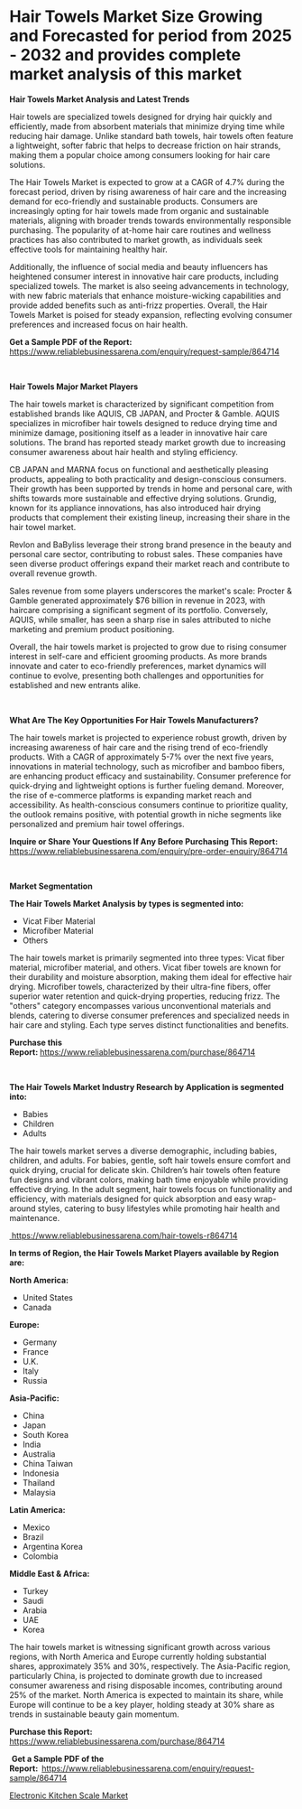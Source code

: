 <p><h1>Hair Towels Market Size Growing and Forecasted for period from 2025 - 2032 and provides complete market analysis of this market</h1></p><p><strong>Hair Towels Market Analysis and Latest Trends</strong></p>
<p><p>Hair towels are specialized towels designed for drying hair quickly and efficiently, made from absorbent materials that minimize drying time while reducing hair damage. Unlike standard bath towels, hair towels often feature a lightweight, softer fabric that helps to decrease friction on hair strands, making them a popular choice among consumers looking for hair care solutions.</p><p>The Hair Towels Market is expected to grow at a CAGR of 4.7% during the forecast period, driven by rising awareness of hair care and the increasing demand for eco-friendly and sustainable products. Consumers are increasingly opting for hair towels made from organic and sustainable materials, aligning with broader trends towards environmentally responsible purchasing. The popularity of at-home hair care routines and wellness practices has also contributed to market growth, as individuals seek effective tools for maintaining healthy hair.</p><p>Additionally, the influence of social media and beauty influencers has heightened consumer interest in innovative hair care products, including specialized towels. The market is also seeing advancements in technology, with new fabric materials that enhance moisture-wicking capabilities and provide added benefits such as anti-frizz properties. Overall, the Hair Towels Market is poised for steady expansion, reflecting evolving consumer preferences and increased focus on hair health.</p></p>
<p><strong>Get a Sample PDF of the Report:&nbsp;</strong> <a href="https://www.reliablebusinessarena.com/enquiry/request-sample/864714?utm_campaign=3261&utm_medium=2&utm_source=Github&utm_content=ia&utm_term=04042025&utm_id=hair-towels">https://www.reliablebusinessarena.com/enquiry/request-sample/864714</a></p>
<p>&nbsp;</p>
<p><strong>Hair Towels Major Market Players</strong></p>
<p><p>The hair towels market is characterized by significant competition from established brands like AQUIS, CB JAPAN, and Procter & Gamble. AQUIS specializes in microfiber hair towels designed to reduce drying time and minimize damage, positioning itself as a leader in innovative hair care solutions. The brand has reported steady market growth due to increasing consumer awareness about hair health and styling efficiency.</p><p>CB JAPAN and MARNA focus on functional and aesthetically pleasing products, appealing to both practicality and design-conscious consumers. Their growth has been supported by trends in home and personal care, with shifts towards more sustainable and effective drying solutions. Grundig, known for its appliance innovations, has also introduced hair drying products that complement their existing lineup, increasing their share in the hair towel market.</p><p>Revlon and BaByliss leverage their strong brand presence in the beauty and personal care sector, contributing to robust sales. These companies have seen diverse product offerings expand their market reach and contribute to overall revenue growth.</p><p>Sales revenue from some players underscores the market's scale: Procter & Gamble generated approximately $76 billion in revenue in 2023, with haircare comprising a significant segment of its portfolio. Conversely, AQUIS, while smaller, has seen a sharp rise in sales attributed to niche marketing and premium product positioning.</p><p>Overall, the hair towels market is projected to grow due to rising consumer interest in self-care and efficient grooming products. As more brands innovate and cater to eco-friendly preferences, market dynamics will continue to evolve, presenting both challenges and opportunities for established and new entrants alike.</p></p>
<p>&nbsp;</p>
<p><strong>What Are The Key Opportunities For Hair Towels Manufacturers?</strong></p>
<p><p>The hair towels market is projected to experience robust growth, driven by increasing awareness of hair care and the rising trend of eco-friendly products. With a CAGR of approximately 5-7% over the next five years, innovations in material technology, such as microfiber and bamboo fibers, are enhancing product efficacy and sustainability. Consumer preference for quick-drying and lightweight options is further fueling demand. Moreover, the rise of e-commerce platforms is expanding market reach and accessibility. As health-conscious consumers continue to prioritize quality, the outlook remains positive, with potential growth in niche segments like personalized and premium hair towel offerings.</p></p>
<p><strong>Inquire or Share Your Questions If Any Before Purchasing This Report:</strong> <a href="https://www.reliablebusinessarena.com/enquiry/pre-order-enquiry/864714?utm_campaign=3261&utm_medium=2&utm_source=Github&utm_content=ia&utm_term=04042025&utm_id=hair-towels">https://www.reliablebusinessarena.com/enquiry/pre-order-enquiry/864714</a></p>
<p>&nbsp;</p>
<p><strong>Market Segmentation</strong></p>
<p><strong>The Hair Towels Market Analysis by types is segmented into:</strong></p>
<p><ul><li>Vicat Fiber Material</li><li>Microfiber Material</li><li>Others</li></ul></p>
<p><p>The hair towels market is primarily segmented into three types: Vicat fiber material, microfiber material, and others. Vicat fiber towels are known for their durability and moisture absorption, making them ideal for effective hair drying. Microfiber towels, characterized by their ultra-fine fibers, offer superior water retention and quick-drying properties, reducing frizz. The "others" category encompasses various unconventional materials and blends, catering to diverse consumer preferences and specialized needs in hair care and styling. Each type serves distinct functionalities and benefits.</p></p>
<p><strong>Purchase this Report:&nbsp;</strong><a href="https://www.reliablebusinessarena.com/purchase/864714?utm_campaign=3261&utm_medium=2&utm_source=Github&utm_content=ia&utm_term=04042025&utm_id=hair-towels">https://www.reliablebusinessarena.com/purchase/864714</a></p>
<p>&nbsp;</p>
<p><strong>The Hair Towels Market Industry Research by Application is segmented into:</strong></p>
<p><ul><li>Babies</li><li>Children</li><li>Adults</li></ul></p>
<p><p>The hair towels market serves a diverse demographic, including babies, children, and adults. For babies, gentle, soft hair towels ensure comfort and quick drying, crucial for delicate skin. Children’s hair towels often feature fun designs and vibrant colors, making bath time enjoyable while providing effective drying. In the adult segment, hair towels focus on functionality and efficiency, with materials designed for quick absorption and easy wrap-around styles, catering to busy lifestyles while promoting hair health and maintenance.</p></p>
<p><a href="https://www.reliablebusinessarena.com/hair-towels-r864714?utm_campaign=3261&utm_medium=2&utm_source=Github&utm_content=ia&utm_term=04042025&utm_id=hair-towels">&nbsp;https://www.reliablebusinessarena.com/hair-towels-r864714</a></p>
<p><strong>In terms of Region, the Hair Towels Market Players available by Region are:</strong></p>
<p>
    <p> <strong> North America: </strong>
        <ul>
            <li>United States</li>
            <li>Canada</li>
        </ul>
        </p> 
    <p> <strong> Europe: </strong>
        <ul>
            <li>Germany</li>
            <li>France</li>
            <li>U.K.</li>
            <li>Italy</li>
            <li>Russia</li>
        </ul>
        </p> 
    <p> <strong> Asia-Pacific: </strong>
        <ul>
            <li>China</li>
            <li>Japan</li>
            <li>South Korea</li>
            <li>India</li>
            <li>Australia</li>
            <li>China Taiwan</li>
            <li>Indonesia</li>
            <li>Thailand</li>
            <li>Malaysia</li>
        </ul>
        </p> 
    <p> <strong> Latin America: </strong>
        <ul>
            <li>Mexico</li>
            <li>Brazil</li>
            <li>Argentina Korea</li>
            <li>Colombia</li>
        </ul>
        </p> 
    <p> <strong> Middle East & Africa: </strong>
        <ul>
            <li>Turkey</li>
            <li>Saudi</li>
            <li>Arabia</li>
            <li>UAE</li>
            <li>Korea</li>
        </ul>
    </p>
    </p>
<p><p>The hair towels market is witnessing significant growth across various regions, with North America and Europe currently holding substantial shares, approximately 35% and 30%, respectively. The Asia-Pacific region, particularly China, is projected to dominate growth due to increased consumer awareness and rising disposable incomes, contributing around 25% of the market. North America is expected to maintain its share, while Europe will continue to be a key player, holding steady at 30% share as trends in sustainable beauty gain momentum.</p></p>
<p><strong>Purchase this Report: </strong><a href="https://www.reliablebusinessarena.com/purchase/864714?utm_campaign=3261&utm_medium=2&utm_source=Github&utm_content=ia&utm_term=04042025&utm_id=hair-towels">https://www.reliablebusinessarena.com/purchase/864714</a></p>
<p>&nbsp;<strong>Get a Sample PDF of the Report:&nbsp;&nbsp;</strong><a href="https://www.reliablebusinessarena.com/enquiry/request-sample/864714?utm_campaign=3261&utm_medium=2&utm_source=Github&utm_content=ia&utm_term=04042025&utm_id=hair-towels">https://www.reliablebusinessarena.com/enquiry/request-sample/864714</a></p>
<p><strong></strong></p>
<p><p><a href="https://github.com/storcweithzg/Market-Research-Report-List-1/blob/main/electronic-kitchen-scale-market.md?utm_campaign=3261&utm_medium=2&utm_source=Github&utm_content=ia&utm_term=04042025&utm_id=hair-towels">Electronic Kitchen Scale Market</a></p></p>